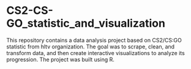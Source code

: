 # CS2-CS-GO_statistic_and_visualization
This repository contains a data analysis project based on CS2/CS:GO statistic from hltv organization. The goal was to scrape, clean, and transform  data, and then create interactive visualizations to analyze its progression. The project was built using R.
